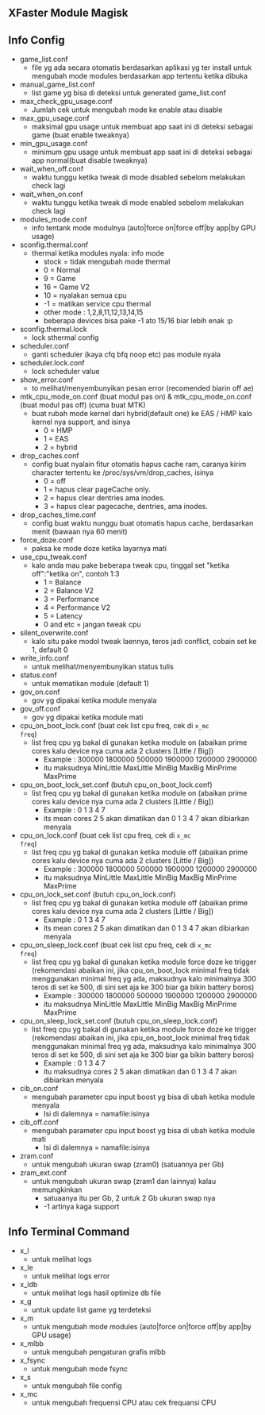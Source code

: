 ## XFaster Module Magisk

## Info Config

- game_list.conf
  - file yg ada secara otomatis berdasarkan aplikasi yg ter install untuk mengubah mode modules berdasarkan app tertentu ketika dibuka
- manual_game_list.conf
  - list game yg bisa di deteksi untuk generated game_list.conf
- max_check_gpu_usage.conf
  - Jumlah cek untuk mengubah mode ke enable atau disable
- max_gpu_usage.conf
  - maksimal gpu usage untuk membuat app saat ini di deteksi sebagai game (buat enable tweaknya)
- min_gpu_usage.conf
  - minimum gpu usage untuk membuat app saat ini di deteksi sebagai app normal(buat disable tweaknya)
- wait_when_off.conf
  - waktu tunggu ketika tweak di mode disabled sebelom melakukan check lagi
- wait_when_on.conf
  - waktu tunggu ketika tweak di mode enabled sebelom melakukan check lagi
- modules_mode.conf
  - info tentank mode modulnya (auto|force on|force off|by app|by GPU usage)
- sconfig.thermal.conf
  - thermal ketika modules nyala: info mode
    - stock = tidak mengubah mode thermal
    - 0 = Normal
    - 9 = Game
    - 16 = Game V2
    - 10 = nyalakan semua cpu
    - -1 = matikan service cpu thermal
    - other mode : 1,2,8,11,12,13,14,15
    - beberapa devices bisa pake -1 ato 15/16 biar lebih enak :p
- sconfig.thermal.lock
  - lock sthermal config
- scheduler.conf
  - ganti scheduler (kaya cfq bfq noop etc) pas module nyala
- scheduler.lock.conf
  - lock scheduler value
- show_error.conf
  - to melihat/menyembunyikan pesan error (recomended biarin off ae)
- mtk_cpu_mode_on.conf (buat modul pas on) & mtk_cpu_mode_on.conf (buat modul pas off) (cuma buat MTK)
  - buat rubah mode kernel dari hybrid(default one) ke EAS / HMP kalo kernel nya support, and isinya
    - 0 = HMP
    - 1 = EAS
    - 2 = hybrid
- drop_caches.conf
  - config buat nyalain fitur otomatis hapus cache ram, caranya kirim character tertentu ke /proc/sys/vm/drop_caches, isinya
    - 0 = off
    - 1 = hapus clear pageCache only.
    - 2 = hapus clear dentries ama inodes.
    - 3 = hapus clear pagecache, dentries, ama inodes.
- drop_caches_time.conf
  - config buat waktu nunggu buat otomatis hapus cache, berdasarkan menit (bawaan nya 60 menit)
- force_doze.conf
  - paksa ke mode doze ketika layarnya mati
- use_cpu_tweak.conf
  - kalo anda mau pake beberapa tweak cpu, tinggal set "ketika off":"ketika on", contoh 1:3
    - 1 = Balance
    - 2 = Balance V2
    - 3 = Performance
    - 4 = Performance V2
    - 5 = Latency
    - 0 and etc = jangan tweak cpu
- silent_overwrite.conf
  - kalo situ pake modol tweak laennya, teros jadi conflict, cobain set ke 1, default 0
- write_info.conf
  - untuk melihat/menyembunyikan status tulis
- status.conf
  - untuk mematikan module (default 1)
- gov_on.conf
  - gov yg dipakai ketika module menyala
- gov_off.conf
  - gov yg dipakai ketika module mati
- cpu_on_boot_lock.conf (buat cek list cpu freq, cek di <code>x_mc freq</code>)
  - list freq cpu yg bakal di gunakan ketika module on (abaikan prime cores kalu device nya cuma ada 2 clusters [Little / Big])
    - Example : 300000 1800000 500000 1900000 1200000 2900000
    - itu maksudnya MinLittle MaxLittle MinBig MaxBig MinPrime MaxPrime
- cpu_on_boot_lock_set.conf (butuh cpu_on_boot_lock.conf)
  - list freq cpu yg bakal di gunakan ketika module on (abaikan prime cores kalu device nya cuma ada 2 clusters [Little / Big])
    - Example : 0 1 3 4 7
    - its mean cores 2 5 akan dimatikan dan 0 1 3 4 7 akan dibiarkan menyala
- cpu_on_lock.conf (buat cek list cpu freq, cek di <code>x_mc freq</code>)
  - list freq cpu yg bakal di gunakan ketika module off (abaikan prime cores kalu device nya cuma ada 2 clusters [Little / Big])
    - Example : 300000 1800000 500000 1900000 1200000 2900000
    - itu maksudnya MinLittle MaxLittle MinBig MaxBig MinPrime MaxPrime
- cpu_on_lock_set.conf (butuh cpu_on_lock.conf)
  - list freq cpu yg bakal di gunakan ketika module off (abaikan prime cores kalu device nya cuma ada 2 clusters [Little / Big])
    - Example : 0 1 3 4 7
    - its mean cores 2 5 akan dimatikan dan 0 1 3 4 7 akan dibiarkan menyala
- cpu_on_sleep_lock.conf (buat cek list cpu freq, cek di <code>x_mc freq</code>)
  - list freq cpu yg bakal di gunakan ketika module force doze ke trigger (rekomendasi abaikan ini, jika cpu_on_boot_lock minimal freq tidak menggunakan minimal freq yg ada, maksudnya kalo minimalnya 300 teros di set ke 500, di sini set aja ke 300 biar ga bikin battery boros)
    - Example : 300000 1800000 500000 1900000 1200000 2900000
    - itu maksudnya MinLittle MaxLittle MinBig MaxBig MinPrime MaxPrime
- cpu_on_sleep_lock_set.conf (butuh cpu_on_sleep_lock.conf)
  - list freq cpu yg bakal di gunakan ketika module force doze ke trigger (rekomendasi abaikan ini, jika cpu_on_boot_lock minimal freq tidak menggunakan minimal freq yg ada, maksudnya kalo minimalnya 300 teros di set ke 500, di sini set aja ke 300 biar ga bikin battery boros)
    - Example : 0 1 3 4 7
    - itu maksudnya cores 2 5 akan dimatikan dan 0 1 3 4 7 akan dibiarkan menyala
- cib_on.conf
  - mengubah parameter cpu input boost yg bisa di ubah ketika module menyala
    - Isi di dalemnya = namafile:isinya
- cib_off.conf
  - mengubah parameter cpu input boost yg bisa di ubah ketika module mati
    - Isi di dalemnya = namafile:isinya
- zram.conf
  - untuk mengubah ukuran swap (zram0) (satuannya per Gb)
- zram_ext.conf
  - untuk mengubah ukuran swap (zram1 dan lainnya) kalau memungkinkan
    - satuaanya itu per Gb, 2 untuk 2 Gb ukuran swap nya
    - -1 artinya kaga support

## Info Terminal Command

- x_l
  - untuk melihat logs
- x_le
  - untuk melihat logs error
- x_ldb
  - untuk melihat logs hasil optimize db file
- x_g
  - untuk update list game yg terdeteksi
- x_m
  - untuk mengubah mode modules (auto|force on|force off|by app|by GPU usage)
- x_mlbb
  - untuk mengubah pengaturan grafis mlbb
- x_fsync
  - untuk mengubah mode fsync
- x_s
  - untuk mengubah file config
- x_mc
  - untuk mengubah frequensi CPU atau cek frequansi CPU
